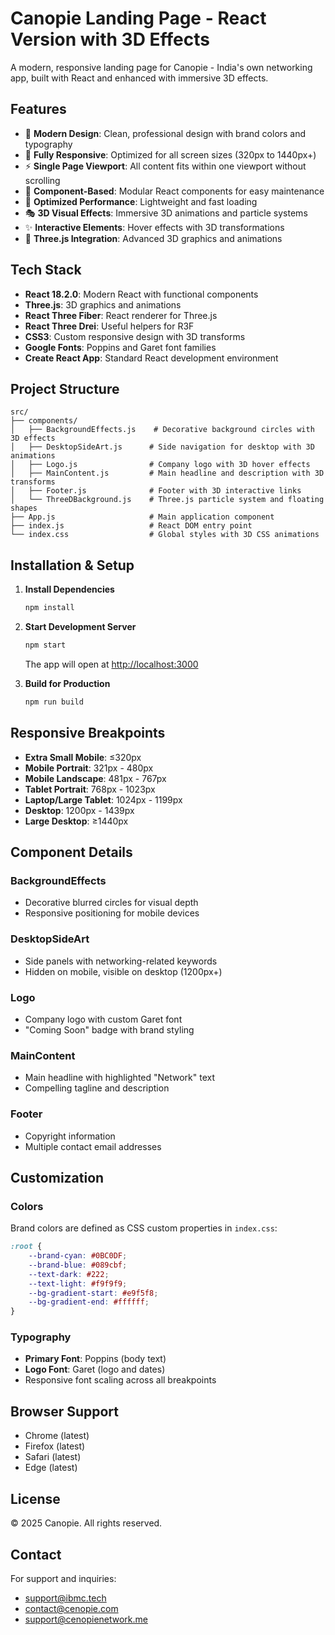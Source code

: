 # Canopie Landing Page - React Version with 3D Effects

A modern, responsive landing page for Canopie - India's own networking app, built with React and enhanced with immersive 3D effects.

## Features

- 🎨 **Modern Design**: Clean, professional design with brand colors and typography
- 📱 **Fully Responsive**: Optimized for all screen sizes (320px to 1440px+)
- ⚡ **Single Page Viewport**: All content fits within one viewport without scrolling
- 🎯 **Component-Based**: Modular React components for easy maintenance
- 🚀 **Optimized Performance**: Lightweight and fast loading
- 🎭 **3D Visual Effects**: Immersive 3D animations and particle systems
- ✨ **Interactive Elements**: Hover effects with 3D transformations
- 🌟 **Three.js Integration**: Advanced 3D graphics and animations

## Tech Stack

- **React 18.2.0**: Modern React with functional components
- **Three.js**: 3D graphics and animations
- **React Three Fiber**: React renderer for Three.js
- **React Three Drei**: Useful helpers for R3F
- **CSS3**: Custom responsive design with 3D transforms
- **Google Fonts**: Poppins and Garet font families
- **Create React App**: Standard React development environment

## Project Structure

```
src/
├── components/
│   ├── BackgroundEffects.js    # Decorative background circles with 3D effects
│   ├── DesktopSideArt.js      # Side navigation for desktop with 3D animations
│   ├── Logo.js                # Company logo with 3D hover effects
│   ├── MainContent.js         # Main headline and description with 3D transforms
│   ├── Footer.js              # Footer with 3D interactive links
│   └── ThreeDBackground.js    # Three.js particle system and floating shapes
├── App.js                     # Main application component
├── index.js                   # React DOM entry point
└── index.css                  # Global styles with 3D CSS animations
```

## Installation & Setup

1. **Install Dependencies**
   ```bash
   npm install
   ```

2. **Start Development Server**
   ```bash
   npm start
   ```
   
   The app will open at [http://localhost:3000](http://localhost:3000)

3. **Build for Production**
   ```bash
   npm run build
   ```

## Responsive Breakpoints

- **Extra Small Mobile**: ≤320px
- **Mobile Portrait**: 321px - 480px
- **Mobile Landscape**: 481px - 767px
- **Tablet Portrait**: 768px - 1023px
- **Laptop/Large Tablet**: 1024px - 1199px
- **Desktop**: 1200px - 1439px
- **Large Desktop**: ≥1440px

## Component Details

### BackgroundEffects
- Decorative blurred circles for visual depth
- Responsive positioning for mobile devices

### DesktopSideArt
- Side panels with networking-related keywords
- Hidden on mobile, visible on desktop (1200px+)

### Logo
- Company logo with custom Garet font
- "Coming Soon" badge with brand styling

### MainContent
- Main headline with highlighted "Network" text
- Compelling tagline and description

### Footer
- Copyright information
- Multiple contact email addresses

## Customization

### Colors
Brand colors are defined as CSS custom properties in `index.css`:
```css
:root {
    --brand-cyan: #0BC0DF;
    --brand-blue: #089cbf;
    --text-dark: #222;
    --text-light: #f9f9f9;
    --bg-gradient-start: #e9f5f8;
    --bg-gradient-end: #ffffff;
}
```

### Typography
- **Primary Font**: Poppins (body text)
- **Logo Font**: Garet (logo and dates)
- Responsive font scaling across all breakpoints

## Browser Support

- Chrome (latest)
- Firefox (latest)
- Safari (latest)
- Edge (latest)

## License

© 2025 Canopie. All rights reserved.

## Contact

For support and inquiries:
- support@ibmc.tech
- contact@cenopie.com
- support@cenopienetwork.me